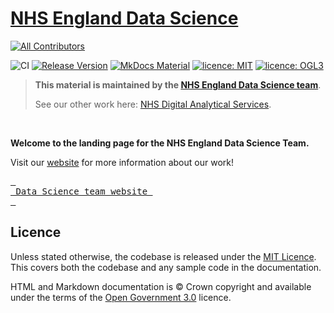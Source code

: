 # [NHS England Data Science](https://nhsengland.github.io/datascience/)
<!-- ALL-CONTRIBUTORS-BADGE:START - Do not remove or modify this section -->
[![All Contributors](https://img.shields.io/badge/all_contributors-1-orange.svg?style=flat-square)](#contributors-)
<!-- ALL-CONTRIBUTORS-BADGE:END -->

![CI](https://github.com/nhsengland/datascience/actions/workflows/pages-build-deployment.yml/badge.svg "CI badge indicating passing or failing status")
[![Release Version](https://img.shields.io/github/v/release/nhsengland/datascience "Release version")](https://github.com/nhsengland/datascience/releases)
[![MkDocs Material](https://img.shields.io/badge/style-MkDocs%20Material-darkblue "Markdown Style: MkDocs")](https://squidfunk.github.io/mkdocs-material/reference/)
[![licence: MIT](https://img.shields.io/badge/Licence-MIT-yellow.svg)](https://opensource.org/licenses/MIT "MIT License")
[![licence: OGL3](https://img.shields.io/badge/Licence-OGL3-darkgrey "licence: Open Government Licence 3")](https://www.nationalarchives.gov.uk/doc/open-government-licence/version/3/)

> **This material is maintained by the [NHS England Data Science team](mailto:datascience@nhs.net)**.
>
> See our other work here: [NHS Digital Analytical Services](https://github.com/NHSDigital/data-analytics-services).

<br>

**Welcome to the landing page for the NHS England Data Science Team.**

Visit our [website](https://nhsengland.github.io/datascience/) for more information about our work!

[<kbd> <br> Data Science team website <br> </kbd>](https://nhsengland.github.io/datascience/)

## Licence

Unless stated otherwise, the codebase is released under the [MIT Licence][1]. This covers both the codebase and any sample code in the documentation.

HTML and Markdown documentation is © Crown copyright and available under the terms of the [Open Government 3.0](https://www.nationalarchives.gov.uk/doc/open-government-licence/version/3/) licence.

[1]: ./LICENCE
